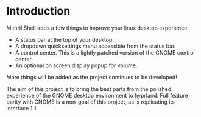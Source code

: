 # Introduction

Mithril Shell adds a few things to improve your linux desktop experience:
- A status bar at the top of your desktop.
- A dropdown quicksettings menu accessible from the status bar.
- A control center.
  This is a lightly patched version of the GNOME control center.
- An optional on screen display popup for volume.

More things will be added as the project continues to be developed!

The aim of this project is to bring the best parts from the polished experience of the GNOME desktop
environment to hyprland.
Full feature parity with GNOME is a non-goal of this project, as is replicating its interface 1:1.
